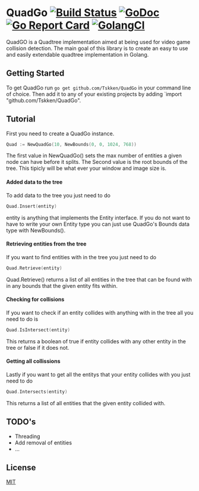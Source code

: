 # QuadGo [![Build Status](https://travis-ci.com/Tskken/QuadGo.svg?branch=master)](https://travis-ci.org/Tskken/QuadGo) [![GoDoc](https://godoc.org/github.com/Tskken/QuadGo?status.svg)](https://godoc.org/github.com/Tskken/QuadGo) [![Go Report Card](https://goreportcard.com/badge/github.com/Tskken/QuadGo)](https://goreportcard.com/report/github.com/Tskken/QuadGo) [![GolangCI](https://golangci.com/badges/github.com/Tskken/QuadGo.svg)](https://golangci.com)

QuadGO is a Quadtree implementation aimed at being used for video game collision detection.
The main goal of this library is to create an easy to use and easily extendable quadtree implementation
in Golang.

## Getting Started
To get QuadGo run  `go get github.com/Tskken/QuadGo` in your command line of choice.
Then add it to any of your existing projects by adding `import "github.com/Tskken/QuadGo".

## Tutorial

First you need to create a QuadGo instance.

```go
Quad := NewQuadGo(10, NewBounds(0, 0, 1024, 768))
```

The first value in NewQuadGo() sets the max number of entities a given node can have
before it splits. The Second value is the root bounds of the tree. This tipicly will be what 
ever your window and image size is.

#### Added data to the tree

To add data to the tree you just need to do 
```go
Quad.Insert(entity)
```

entity is anything that implements the Entity interface. If you do not want to have to write your
own Entity type you can just use QuadGo's Bounds data type with NewBounds().

#### Retrieving entities from the tree

If you want to find entities with in the tree you just need to do
```go
Quad.Retrieve(entity)
```

Quad.Retrieve() returns a list of all entities in the tree that can be found with in any
bounds that the given entity fits within.

#### Checking for collisions

If you want to check if an entity collides with anything with in the tree all you need to do is
```go
Quad.IsIntersect(entity)
```
This returns a boolean of true if entity collides with any other entity in the tree or false if
it does not.

#### Getting all collissions

Lastly if you want to get all the entitys that your entity collides with you just need to do
```go
Quad.Intersects(entity)
```
This returns a list of all entities that the given entity collided with.

## TODO's

- Threading
- Add removal of entities
- ...

## License

[MIT](LICENSE)
